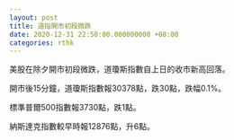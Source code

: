 ```yaml
---
layout: post
title: 道指開市初段微跌
date: 2020-12-31 22:50:00.000000000 +08:00
categories: rthk
---
```


美股在除夕開市初段微跌，道瓊斯指數自上日的收市新高回落。

開市後15分鐘，道瓊斯指數報30378點，跌30點，跌幅0.1%。

標準普爾500指數報3730點，跌1點。

納斯達克指數較早時報12876點，升6點。
